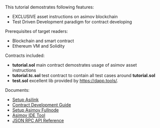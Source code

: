 This tutorial demostrates following features:

- EXCLUSIVE asset instructions on asimov blockchain
- Test Driven Development paradigm for contract developing

Prerequisites of target readers:

- Blockchain and smart contract
- Ethereum VM and Solidity

Contracts included:

- **tutorial.sol** main contract demostrates usage of asimov asset instructions
- **tutorial.tc.sol** test contract to contain all test cases around **tutorial.sol**
- **test.sol** excellent lib provided by https://dapp.tools/.

Documents:

- [Setup Asilink](./asilink.md)
- [Contract Development Guide](./tutorial-contract.md)
- [Setup Asimov Fullnode](./node.md)
- [Asimov IDE Tool](./ide-tool.md)
- [JSON RPC API Reference](./rpc.md)